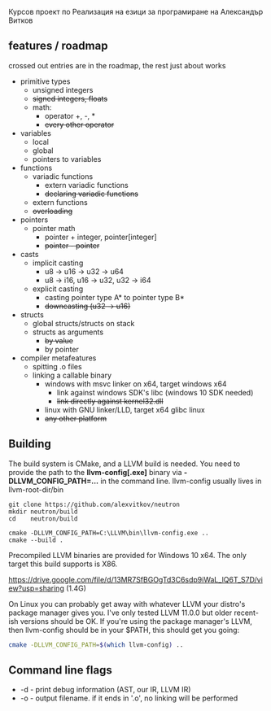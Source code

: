 Курсов проект по Реализация на езици за програмиране на Александър Витков 

## features / roadmap
crossed out entries are in the roadmap, the rest just about works
- primitive types
	- unsigned integers
	- ~~signed integers, floats~~
	- math:
		- operator +, -, *
		- ~~every other operator~~
- variables
	- local
	- global
    - pointers to variables
- functions
	- variadic functions
		- extern variadic functions
		- ~~declaring variadic functions~~
	- extern functions
	- ~~overloading~~
- pointers
	- pointer math
		- pointer + integer, pointer[integer]
		- ~~pointer - pointer~~
- casts
	- implicit casting
		- u8 -> u16 -> u32 -> u64
		- u8 -> i16, u16 -> u32, u32 -> i64
	- explicit casting
		- casting pointer type A* to pointer type B*
		- ~~downcasting (u32 -> u16)~~
- structs
    - global structs/structs on stack
    - structs as arguments
        - ~~by value~~
        - by pointer
- compiler metafeatures
    - spitting .o files
	- linking a callable binary
		- windows with msvc linker on x64, target windows x64
			- link against windows SDK's libc (windows 10 SDK needed)
			- ~~link directly against kernel32.dll~~
		- linux with GNU linker/LLD, target x64 glibc linux
		- ~~any other platform~~


## Building
The build system is CMake, and a LLVM build is needed. You need to provide the path to the **llvm-config[.exe]** binary via **-DLLVM_CONFIG_PATH=...** in the command line. llvm-config usually lives in llvm-root-dir/bin
```
git clone https://github.com/alexvitkov/neutron
mkdir neutron/build
cd    neutron/build

cmake -DLLVM_CONFIG_PATH=C:\LLVM\bin\llvm-config.exe ..
cmake --build .
```

Precompiled LLVM binaries are provided for Windows 10 x64. The only target this build supports is X86.

<https://drive.google.com/file/d/13MR7SfBGOgTd3C6sdp9iWaL_lQ6T_S7D/view?usp=sharing> (1.4G)

On Linux you can probably get away with whatever LLVM your distro's package manager gives you.
I've only tested LLVM 11.0.0 but older recent-ish versions should be OK.
If you're using the package manager's LLVM, then llvm-config should be in your $PATH,
this should get you going:
```Bash
cmake -DLLVM_CONFIG_PATH=$(which llvm-config) ..
```


## Command line flags
-   -d - print debug information (AST, our IR, LLVM IR)
-   -o - output filename. if it ends in '.o', no linking will be performed
